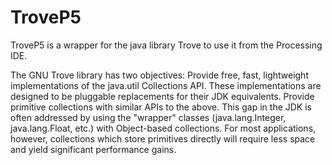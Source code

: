 TroveP5
=======

TroveP5 is a wrapper for the java library Trove to use it from the Processing IDE.

The GNU Trove library has two objectives: Provide free, fast, lightweight implementations of the java.util Collections API. These implementations are designed to be pluggable replacements for their JDK equivalents. Provide primitive collections with similar APIs to the above. This gap in the JDK is often addressed by using the "wrapper" classes (java.lang.Integer, java.lang.Float, etc.) with Object-based collections. For most applications, however, collections which store primitives directly will require less space and yield significant performance gains.
